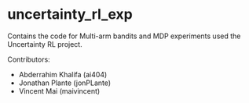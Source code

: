 # uncertainty_rl_exp
Contains the code for Multi-arm bandits and MDP experiments used the Uncertainty RL project.

Contributors: 
  * Abderrahim Khalifa (ai404)
  * Jonathan Plante (jonPLante)
  * Vincent Mai (maivincent)
